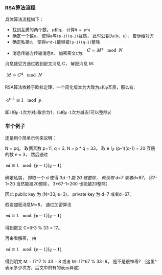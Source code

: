 ### RSA算法流程
具体算法流程如下：
- 找到互质的两个数， `p`和`q`， 计算`N = p*q`
- 确定一个数`e`， 使得`e`与`(p-1)(q-1)`互质， 此时公钥为`(N, e)`， 告诉给对方
- 确定私钥`d`， 使得`e*d-1`能够被`(p-1)(q-1)`整除
- 消息传输方传输消息`M`， 加密密文`C`为: 
![image](https://github.com/lizuncong/Front-End-Development-Notes/blob/master/resource/rsa01.png)

消息接受方通过收到密文消息 C， 解密消息 M:

![image](https://github.com/lizuncong/Front-End-Development-Notes/blob/master/resource/rsa02.png)

RSA算法依赖于欧拉定理，一个简化版本为大致为`a`和`p`互质，那么有:

![image](https://github.com/lizuncong/Front-End-Development-Notes/blob/master/resource/rsa03.png)

即`a`的`p-1`次方对`p`取余为1，（`a`的`p-1`次方减去1可以整除`p`）


### 举个例子
还是用个简单示例来说明：

N = pq， 取俩素数 p=11, q = 3, N = p * q = 33， 取 e 与 (p-1)(q-1) = 20 互质的数 e = 3， 然后通过

![image](https://github.com/lizuncong/Front-End-Development-Notes/blob/master/resource/rsa04.png)

确定私钥， 即取一个 d 使得 3*d -1 能 20 被整除， 假设取 d=7 或者d=67。（3*7-1=20 当然能被20整除， 3*67-1=200 也能被20整除）

因此 public key 为 (N=33, e=3)， private key 为 d=7 或者d=67。

假设加密消息M=8， 通过加密算法

![image](https://github.com/lizuncong/Front-End-Development-Notes/blob/master/resource/rsa04.png)

得到密文 C=8^3 % 33 = 17。

再来看解密， 由

![image](https://github.com/lizuncong/Front-End-Development-Notes/blob/master/resource/rsa04.png)


得到明文 M = 17^7 % 33 = 8 或者 M=17^67 % 33=8， 是不是很神奇? （这里^ 表示多少次方，后文中的有的表示异或）